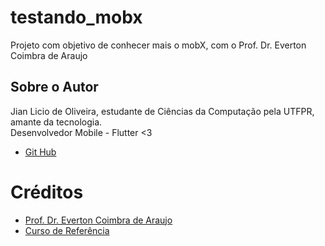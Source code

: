 # testando_mobx

Projeto com objetivo de conhecer mais o mobX, com o Prof. Dr. Everton Coimbra de Araujo

## Sobre o Autor

Jian Licio de Oliveira, estudante de Ciências da Computação pela UTFPR, amante da tecnologia.  
Desenvolvedor Mobile - Flutter <3  

- [Git Hub](https://github.com/jianLicio)

# Créditos

- [Prof. Dr. Everton Coimbra de Araujo](https://linktr.ee/evertoncoimbradearaujo)
- [Curso de Referência](https://www.youtube.com/playlist?list=PLBoF7z0kJIegMpKOuFU0JPoi81ljY1uoT)
